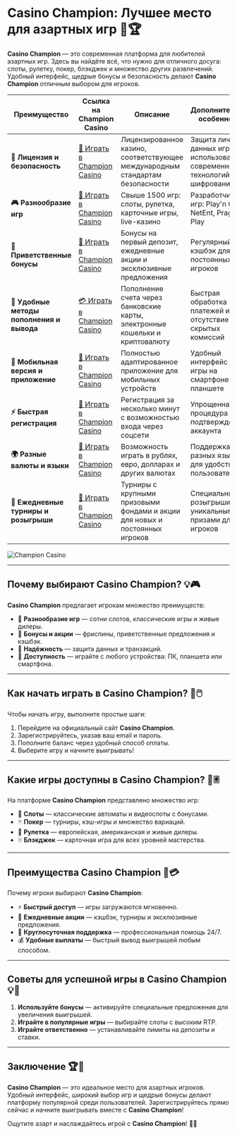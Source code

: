 # Casino Champion: Лучшее место для азартных игр 🎰🏆

**Casino Champion** — это современная платформа для любителей азартных игр. Здесь вы найдёте всё, что нужно для отличного досуга: слоты, рулетку, покер, блэкджек и множество других развлечений. Удобный интерфейс, щедрые бонусы и безопасность делают **Casino Champion** отличным выбором для игроков.

| **Преимущество**                      | **Ссылка на Champion Casino**              | **Описание**                                       | **Дополнительные особенности**                     |
|----------------------------------------|--------------------------------------------|--------------------------------------------------|--------------------------------------------------|
| **🎰 Лицензия и безопасность**         | [💎 Играть в Champion Casino](https://temon-gter.cfd/go/lRq?p80412p304504pcc44t17455) | Лицензированное казино, соответствующее международным стандартам безопасности | Защита личных данных игроков с использованием современных технологий шифрования |
| **🎮 Разнообразие игр**                | [🎉 Играть в Champion Casino](https://temon-gter.cfd/go/lRq?p80412p304504pcc44t17455) | Свыше 1500 игр: слоты, рулетка, карточные игры, live-казино | Разработчики игр: Play'n GO, NetEnt, Pragmatic Play |
| **🎁 Приветственные бонусы**          | [🎯 Играть в Champion Casino](https://temon-gter.cfd/go/lRq?p80412p304504pcc44t17455) | Бонусы на первый депозит, ежедневные акции и эксклюзивные предложения | Регулярный кэшбэк для постоянных игроков |
| **💸 Удобные методы пополнения и вывода** | [💳 Играть в Champion Casino](https://temon-gter.cfd/go/lRq?p80412p304504pcc44t17455) | Пополнение счета через банковские карты, электронные кошельки и криптовалюту | Быстрая обработка платежей и отсутствие скрытых комиссий |
| **📱 Мобильная версия и приложение**   | [🚀 Играть в Champion Casino](https://temon-gter.cfd/go/lRq?p80412p304504pcc44t17455) | Полностью адаптированное приложение для мобильных устройств | Удобный интерфейс для игры на смартфоне или планшете |
| **⚡ Быстрая регистрация**             | [🔑 Играть в Champion Casino](https://temon-gter.cfd/go/lRq?p80412p304504pcc44t17455) | Регистрация за несколько минут с возможностью входа через соцсети | Упрощенная процедура подтверждения аккаунта |
| **🌍 Разные валюты и языки**           | [💸 Играть в Champion Casino](https://temon-gter.cfd/go/lRq?p80412p304504pcc44t17455) | Возможность играть в рублях, евро, долларах и других валютах | Поддержка разных языков для удобства пользователей |
| **🏅 Ежедневные турниры и розыгрыши**  | [🎲 Играть в Champion Casino](https://temon-gter.cfd/go/lRq?p80412p304504pcc44t17455) | Турниры с крупными призовыми фондами и акции для новых и постоянных игроков | Специальные розыгрыши с уникальными призами для VIP-игроков |

![Champion Casino](https://pik.org.ua/wp-content/uploads/2023/01/champion-casino01.png)

---

## Почему выбирают Casino Champion? 💡🎮

**Casino Champion** предлагает игрокам множество преимуществ:

- 🎰 **Разнообразие игр** — сотни слотов, классические игры и живые дилеры.
- 🎁 **Бонусы и акции** — фриспины, приветственные предложения и кэшбэк.
- 🔐 **Надёжность** — защита данных и транзакций.
- 📱 **Доступность** — играйте с любого устройства: ПК, планшета или смартфона.

---

## Как начать играть в Casino Champion? 🚀🖱️

Чтобы начать игру, выполните простые шаги:

1. Перейдите на официальный сайт **Casino Champion**.
2. Зарегистрируйтесь, указав ваш email и пароль.
3. Пополните баланс через удобный способ оплаты.
4. Выберите игру и начните выигрывать!

---

## Какие игры доступны в Casino Champion? 🎡🃠

На платформе **Casino Champion** представлено множество игр:

- 🎰 **Слоты** — классические автоматы и видеослоты с бонусами.
- 🃏 **Покер** — турниры, кэш-игры и множество вариаций.
- 🎡 **Рулетка** — европейская, американская и живые дилеры.
- 🃠 **Блэкджек** — карточная игра для всех уровней мастерства.

---

## Преимущества Casino Champion 🌟💳

Почему игроки выбирают **Casino Champion**:

- ⚡ **Быстрый доступ** — игры загружаются мгновенно.
- 🎀 **Ежедневные акции** — кэшбэк, турниры и эксклюзивные предложения.
- 💬 **Круглосуточная поддержка** — профессиональная помощь 24/7.
- 💰 **Удобные выплаты** — быстрый вывод выигрышей любым способом.

---

## Советы для успешной игры в Casino Champion 💡🎯

1. **Используйте бонусы** — активируйте специальные предложения для увеличения выигрышей.
2. **Играйте в популярные игры** — выбирайте слоты с высоким RTP.
3. **Играйте ответственно** — устанавливайте лимиты на депозиты и ставки.

---

## Заключение 🏆🎉

**Casino Champion** — это идеальное место для азартных игроков. Удобный интерфейс, широкий выбор игр и щедрые бонусы делают платформу популярной среди пользователей. Зарегистрируйтесь прямо сейчас и начните выигрывать вместе с **Casino Champion**!

Ощутите азарт и наслаждайтесь игрой с **Casino Champion**! 🎰🌟
